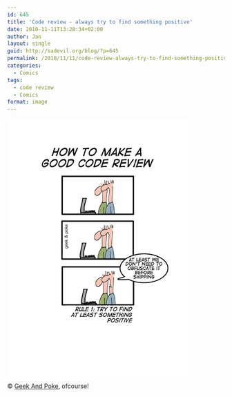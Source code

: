 ```yaml
---
id: 645
title: 'Code review - always try to find something positive'
date: 2010-11-11T13:28:34+02:00
author: Jan
layout: single
guid: http://sadevil.org/blog/?p=645
permalink: /2010/11/11/code-review-always-try-to-find-something-positive/
categories:
  - Comics
tags:
  - code review
  - Comics
format: image
---
```

[![Code review](/assets/images/2010/11/6a00d8341d3df553ef013488a2d48f970c-me.jpg "Code review")](http://geekandpoke.typepad.com/geekandpoke/2010/11/how-to-make-a-good-code-review.html) 
  
&copy; [Geek And Poke](http://geekandpoke.typepad.com), ofcourse!
